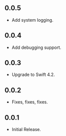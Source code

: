 ## 0.0.5

- Add system logging.

## 0.0.4

- Add debugging support.

## 0.0.3

- Upgrade to Swift 4.2.

## 0.0.2

- Fixes, fixes, fixes.

## 0.0.1

- Initial Release.
